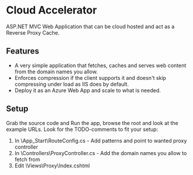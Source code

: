 # Cloud Accelerator
ASP.NET MVC Web Application that can be cloud hosted and act as a Reverse Proxy Cache.

## Features
* A very simple application that fetches, caches and serves web content from the domain names you allow.
* Enforces compression if the client supports it and doesn't skip compressing under load as IIS does by default.
* Deploy it as an Azure Web App and scale to what is needed.

## Setup
Grab the source code and Run the app, browse the root and look at the example URLs. Look for the TODO-comments to fit your setup:

1. In \App_Start\RouteConfig.cs - Add patterns and point to wanted proxy controller
2. In \Controllers\ProxyController.cs - Add the domain names you allow to fetch from
3. Edit \Views\Proxy\Index.cshtml
